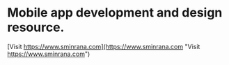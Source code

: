 # Mobile app development and design resource. 

[Visit https://www.sminrana.com](https://www.sminrana.com "Visit https://www.sminrana.com")

